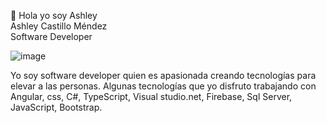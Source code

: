 

👋 Hola yo soy Ashley  
Ashley Castillo Méndez             
Software Developer 


![image](https://user-images.githubusercontent.com/84288934/131754598-cd7548e9-53fa-4f2f-8bde-59718eeb239c.png)

Yo soy software developer quien es apasionada creando tecnologías para elevar a las personas. 
Algunas tecnologías que yo disfruto trabajando con Angular, css, C#, TypeScript, Visual studio.net, Firebase, Sql Server, JavaScript, Bootstrap.





